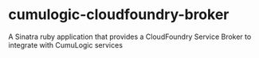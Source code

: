 cumulogic-cloudfoundry-broker
=============================

A Sinatra ruby application that provides a CloudFoundry Service Broker to integrate with CumuLogic services
